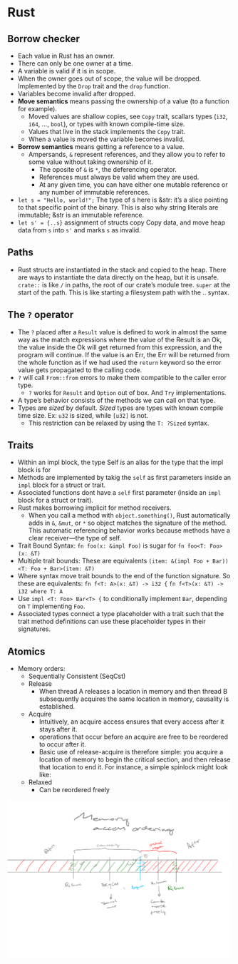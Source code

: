 # Rust 

## Borrow checker

* Each value in Rust has an owner.
* There can only be one owner at a time.
* A variable is valid if it is in scope.
* When the owner goes out of scope, the value will
  be dropped. Implemented by the `Drop` trait and
  the `drop` function.
* Variables become invalid after dropped.
* **Move semantics** means passing the ownership of a
  value (to a function for example). 
  * Moved values are shallow copies, see `Copy`
    trait, scallars types (`i32`, `i64`, ..., `bool`),
    or types with known compile-time size.
  * Values that live in the stack implements the
    `Copy` trait. 
  * When a value is moved the variable becomes invalid.
* **Borrow semantics** means getting a reference to a
  value.
  * Ampersands, `&` represent references, and they
    allow you to refer to some value without taking
    ownership of it.
    * The oposite of `&` is `*`, the deferencing
      operator.
    * References must always be valid whem they
      are used.
    * At any given time, you can have either one
      mutable reference or any number of immutable
      references.
* `let s = "Hello, world!";` The type of s here is
  &str: it’s a slice pointing to that specific point
  of the binary. This is also why string literals
  are immutable; &str is an immutable reference.
* `let s' = {..s}` assignment of structs copy Copy data,
  and move heap data from `s` into `s'` and marks `s`
  as invalid.

## Paths

* Rust structs are instantiated in the stack and
  copied to the heap. There are ways to instantiate
  the data directly on the heap, but it is unsafe.
  `crate::` is like `/` in paths, the root of our
  crate’s module tree. `super` at the start of the
  path. This is like starting a filesystem path with
  the .. syntax. 

## The `?` operator

* The `?` placed after a `Result` value is defined to
  work in almost the same way as the match
  expressions where the value of the Result is an
  Ok, the value inside the Ok will get returned from
  this expression, and the program will continue. If
  the value is an Err, the Err will be returned from
  the whole function as if we had used the
  `return` keyword so the error value gets
  propagated to the calling code.
* `?` will call `From::from` errors to make
  them compatible to the caller error type.
  * `?` works for `Result` and `Option` out of
    box. And `Try` implementations.
* A type’s behavior consists of the methods we can
  call on that type. 
* Types are *sized* by default. *Sized* types are
  types with known compile time size. Ex:  `u32` is
  sized, while `[u32]`  is not.
  * This restriction can be relaxed by using the
    `T: ?Sized` syntax.

## Traits
* Within an impl block, the type Self is an alias
  for the type that the impl block is for
* Methods are implemented by takig the `self` as
  first parameters inside an `impl` block for a
  struct or trait.
* Associated functions dont have a `self` first
  parameter (inside an `impl` block for a
  struct or trait).
* Rust makes borrowing implicit for method receivers.
  * When you call a method with
    `object.something()`, Rust automatically adds in
    `&`, `&mut`, or `*` so object matches the
    signature of the method. This automatic
    referencing behavior works because methods have
    a clear receiver—the type of self.
* Trait Bound Syntax:
  `fn foo(x: &impl Foo)` is sugar for `fn foo<T: Foo>(x: &T)`
* Multiple trait bounds: These are equivalents
  `(item: &(impl Foo + Bar))`
  `<T: Foo + Bar>(item: &T)`
* Where syntax move trait bounds to the end of the
  function signature. So these are equivalents:
  `fn f<T: A>(x: &T) -> i32 {`
  `fn f<T>(x: &T) -> i32 where T: A` 
* Use `impl <T: Foo> Bar<T> {` to conditionally
  implement `Bar`, depending on `T` implementing
  `Foo`.
* Associated types connect a type placeholder with
  a trait such that the trait method definitions can
  use these placeholder types in their signatures.

## Atomics

* Memory orders:
  * Sequentially Consistent (SeqCst)
  * Release
    * When thread A releases a location in memory and then thread B
      subsequently acquires the same location in memory, causality is
      established. 
  * Acquire
    * Intuitively, an acquire access ensures that every access after it stays
      after it.
    * operations that occur before an acquire are free to be reordered to occur
      after it.
    * Basic use of release-acquire is therefore simple: you acquire a location
      of memory to begin the critical section, and then release that location
      to end it. For instance, a simple spinlock might look like:
  * Relaxed
    * Can be reordered freely

![foo](images/2024-08-22-Note-10-34_annotated.png)
